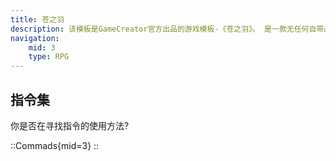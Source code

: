 ```yaml
---
title: 苍之羽
description: 该模板是GameCreator官方出品的游戏模板-《苍之羽》。 是一款无任何自带战斗系统的RPG游戏模板，可用于制作剧情、解谜等游戏。
navigation:
    mid: 3
    type: RPG
---
```


## 指令集

你是否在寻找指令的使用方法?

::Commads{mid=3}
::

